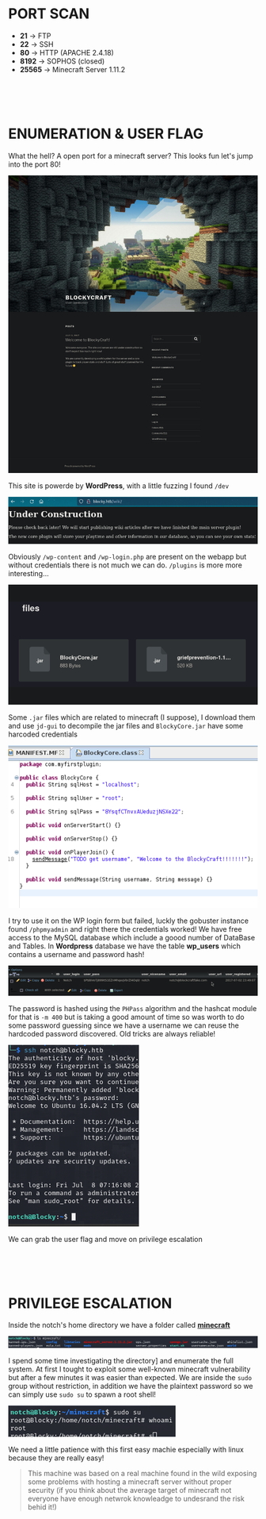 # PORT SCAN
* **21** &#8594; FTP
* **22** &#8594; SSH
* **80** &#8594; HTTP (APACHE 2.4.18)
* **8192** &#8594; SOPHOS (closed)
* **25565** &#8594; Minecraft Server 1.11.2 

<br><br><br>

# ENUMERATION & USER FLAG

What the hell? A open port for a minecraft server? This looks fun let's jump into the port 80!

![abbd4385c34b7b944e55bbc0f7644005.png](img/abbd4385c34b7b944e55bbc0f7644005.png)

This site is powerde by **WordPress**, with a little fuzzing I found `/dev`

![aeb448c614212c2af677eb7f15f9a558.png](img/aeb448c614212c2af677eb7f15f9a558.png)

Obviously `/wp-content` and `/wp-login.php` are present on the webapp but without credentials there is not much we can do. `/plugins` is more more interesting...

![6a103a109a7e6eb4f796e9689bf1aede.png](img/6a103a109a7e6eb4f796e9689bf1aede.png)

Some `.jar` files which are related to minecraft (I suppose), I download them and use `jd-gui` to decompile the jar files and `BlockyCore.jar` have some harcoded credentials

![ca1e06bc75b484ce1b317d3b25128bb8.png](img/ca1e06bc75b484ce1b317d3b25128bb8.png)

I try to use it on the WP login form but failed, luckly the gobuster instance found `/phpmyadmin` and right there the credentials worked! We have free access to the MySQL database which include a goood number of DataBase and Tables. In **Wordpress** database we have the table **wp_users** which contains a username and password hash!

![e356635095a57ab2b477f562095408ee.png](img/e356635095a57ab2b477f562095408ee.png)

The password is hashed using the `PHPass` algorithm and the hashcat module for that is `-m 400` but is taking a good amount of time so was worth to do some password guessing since we have a username we can reuse the hardcoded password discovered. Old tricks are always reliable!

![d4a005d676efd035b0fbc41757d45e74.png](img/d4a005d676efd035b0fbc41757d45e74.png)

We can grab the user flag and move on privilege escalation

<br><br><br>

# PRIVILEGE ESCALATION

Inside the notch's home directory we have a folder called **<u>minecraft</u>**

![8228a3b66f3af43e3a8f0b23c205461f.png](img/8228a3b66f3af43e3a8f0b23c205461f.png)

I spend some time investigating the directory] and enumerate the full system. At first I tought to exploit some well-known minecraft vulnerability but after a few minutes it was easier than expected. We are inside the `sudo` group without restriction, in addition we have the plaintext password so we can simply use `sudo su` to spawn a root shell!

![3c95d13b598ad32a75e96bb2249b71de.png](img/3c95d13b598ad32a75e96bb2249b71de.png)

We need a little patience with this first easy machie especially with linux because they are really easy!

> This machine was based on a real machine found in the wild exposing some problems with hosting a minecraft server without proper security (if you think about the average target of minecraft not everyone have enough netwrok knowleadge to undesrand the risk behid it!)
